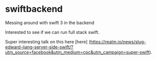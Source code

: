 # swiftbackend
Messing around with swift 3 in the backend

Interested to see if we can run full stack swift.

Super interesting talk on this here [here] (https://realm.io/news/slug-edward-jiang-server-side-swift/?utm_source=facebook&utm_medium=cpc&utm_campaign=super-swift). 
